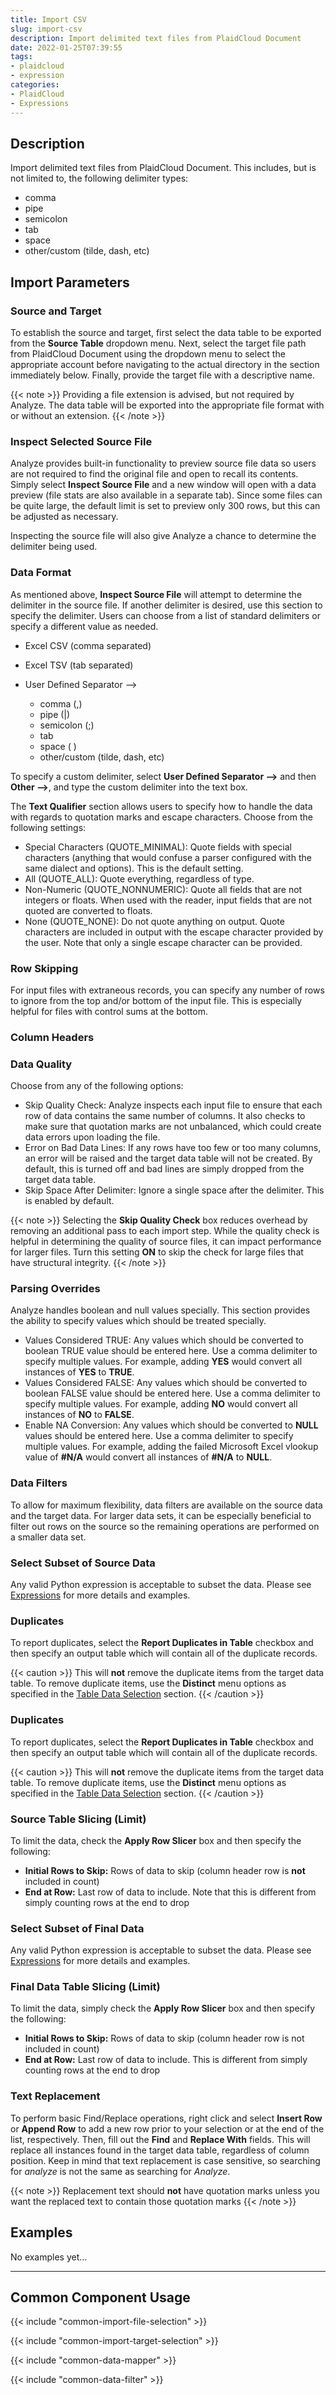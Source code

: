 ```yaml
---
title: Import CSV
slug: import-csv
description: Import delimited text files from PlaidCloud Document
date: 2022-01-25T07:39:55
tags:
- plaidcloud
- expression
categories:
- PlaidCloud
- Expressions
---
```



## Description


Import delimited text files from PlaidCloud Document. This includes, but is not limited to, the following delimiter types:


* comma
* pipe
* semicolon
* tab
* space
* other/custom (tilde, dash, etc)

## Import Parameters


### Source and Target


To establish the source and target, first select the data table to be exported from the **Source Table** dropdown menu. Next, select the target file path from PlaidCloud Document using the dropdown menu to select the appropriate account before navigating to the actual directory in the section immediately below. Finally, provide the target file with a descriptive name.

{{< note >}}
Providing a file extension is advised, but not required by Analyze. The data table will be exported into the appropriate file format with or without an extension.
{{< /note >}}




### Inspect Selected Source File


Analyze provides built-in functionality to preview source file data so users are not required to find the original file and open to recall its contents. Simply select **Inspect Source File** and a new window will open with a data preview (file stats are also available in a separate tab). Since some files can be quite large, the default limit is set to preview only 300 rows, but this can be adjusted as necessary.



Inspecting the source file will also give Analyze a chance to determine the delimiter being used.



### Data Format


As mentioned above, **Inspect Source File** will attempt to determine the delimiter in the source file. If another delimiter is desired, use this section to specify the delimiter. Users can choose from a list of standard delimiters or specify a different value as needed.


* Excel CSV (comma separated)
* Excel TSV (tab separated)
* User Defined Separator –>


	+ comma (,)
	+ pipe (|)
	+ semicolon (;)
	+ tab
	+ space ( )
	+ other/custom (tilde, dash, etc)

To specify a custom delimiter, select **User Defined Separator –>** and then **Other –>**, and type the custom delimiter into the text box.



The **Text Qualifier** section allows users to specify how to handle the data with regards to quotation marks and escape characters. Choose from the following settings:


* Special Characters (QUOTE_MINIMAL): Quote fields with special characters (anything that would confuse a parser configured with the same dialect and options). This is the default setting.
* All (QUOTE_ALL): Quote everything, regardless of type.
* Non-Numeric (QUOTE_NONNUMERIC): Quote all fields that are not integers or floats. When used with the reader, input fields that are not quoted are converted to floats.
* None (QUOTE_NONE): Do not quote anything on output. Quote characters are included in output with the escape character provided by the user. Note that only a single escape character can be provided.



### Row Skipping

For input files with extraneous records, you can specify any number of rows to ignore from the top and/or bottom of the input file. This is especially helpful for files with control sums at the bottom.

### Column Headers


### Data Quality

Choose from any of the following options:

* Skip Quality Check: Analyze inspects each input file to ensure that each row of data contains the same number of columns. It also checks to make sure that quotation marks are not unbalanced, which could create data errors upon loading the file.
* Error on Bad Data Lines: If any rows have too few or too many columns, an error will be raised and the target data table will not be created. By default, this is turned off and bad lines are simply dropped from the target data table.
* Skip Space After Delimiter: Ignore a single space after the delimiter. This is enabled by default.


{{< note >}}
Selecting the **Skip Quality Check** box reduces overhead by removing an additional pass to each import step. While the quality check is helpful in determining the quality of source files, it can impact performance for larger files. Turn this setting **ON** to skip the check for large files that have structural integrity.
{{< /note >}}



### Parsing Overrides

Analyze handles boolean and null values specially. This section provides the ability to specify values which should be treated specially.


* Values Considered TRUE: Any values which should be converted to boolean TRUE value should be entered here. Use a comma delimiter to specify multiple values. For example, adding **YES** would convert all instances of **YES** to **TRUE**.
* Values Considered FALSE: Any values which should be converted to boolean FALSE value should be entered here. Use a comma delimiter to specify multiple values. For example, adding **NO** would convert all instances of **NO** to **FALSE**.
* Enable NA Conversion: Any values which should be converted to **NULL** values should be entered here. Use a comma delimiter to specify multiple values. For example, adding the failed Microsoft Excel vlookup value of **#N/A** would convert all instances of **#N/A** to **NULL**.


### Data Filters

To allow for maximum flexibility, data filters are available on the source data and the target data. For larger data sets, it can be especially beneficial to filter out rows on the source so the remaining operations are performed on a smaller data set.


### Select Subset of Source Data

Any valid Python expression is acceptable to subset the data. Please see [Expressions](/docs/expressions) for more details and examples.


### Duplicates

To report duplicates, select the **Report Duplicates in Table** checkbox and then specify an output table which will contain all of the duplicate records.

{{< caution >}}
This will **not** remove the duplicate items from the target data table. To remove duplicate items, use the **Distinct** menu options as specified in the [Table Data Selection](../transforms/common_features#table-data-selection) section.
{{< /caution >}}



### Duplicates

To report duplicates, select the **Report Duplicates in Table** checkbox and then specify an output table which will contain all of the duplicate records.

{{< caution >}}
This will **not** remove the duplicate items from the target data table. To remove duplicate items, use the **Distinct** menu options as specified in the [Table Data Selection](../transforms/common_features#table-data-selection) section.
{{< /caution >}}



### Source Table Slicing (Limit)

To limit the data, check the **Apply Row Slicer** box and then specify the following:


* **Initial Rows to Skip:** Rows of data to skip (column header row is **not** included in count)
* **End at Row:** Last row of data to include. Note that this is different from simply counting rows at the end to drop


### Select Subset of Final Data

Any valid Python expression is acceptable to subset the data. Please see [Expressions](/docs/expressions) for more details and examples.


### Final Data Table Slicing (Limit)

To limit the data, simply check the **Apply Row Slicer** box and then specify the following:

* **Initial Rows to Skip:** Rows of data to skip (column header row is not included in count)
* **End at Row:** Last row of data to include. This is different from simply counting rows at the end to drop


### Text Replacement

To perform basic Find/Replace operations, right click and select **Insert Row** or **Append Row** to add a new row prior to your selection or at the end of the list, respectively. 
Then, fill out the **Find** and **Replace With** fields. This will replace all instances found in the target data table, regardless of column position. Keep in mind that text 
replacement is case sensitive, so searching for *analyze* is not the same as searching for *Analyze*.


{{< note >}}
Replacement text should **not** have quotation marks unless you want the replaced text to contain those quotation marks
{{< /note >}}


## Examples

No examples yet...

---

## Common Component Usage

{{< include "common-import-file-selection" >}}

{{< include "common-import-target-selection" >}}

{{< include "common-data-mapper" >}}

{{< include "common-data-filter" >}}
